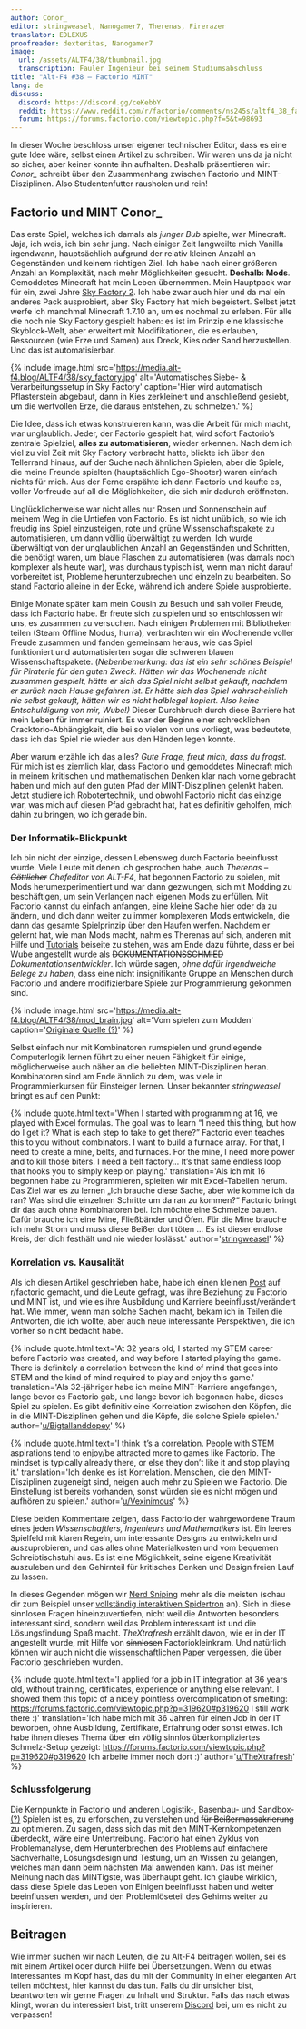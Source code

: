 ```yaml
---
author: Conor_
editor: stringweasel, Nanogamer7, Therenas, Firerazer
translator: EDLEXUS
proofreader: dexteritas, Nanogamer7
image:
  url: /assets/ALTF4/38/thumbnail.jpg
  transcription: Fauler Ingenieur bei seinem Studiumsabschluss
title: "Alt-F4 #38 – Factorio MINT"
lang: de
discuss:
  discord: https://discord.gg/ceKebbY
  reddit: https://www.reddit.com/r/factorio/comments/ns245s/altf4_38_facstemrio/
  forum: https://forums.factorio.com/viewtopic.php?f=5&t=98693
---
```


In dieser Woche beschloss unser eigener technischer Editor, dass es eine gute Idee wäre, selbst einen Artikel zu schreiben. Wir waren uns da ja nicht so sicher, aber keiner konnte ihn aufhalten. Deshalb präsentieren wir: *Conor_* schreibt über den Zusammenhang zwischen Factorio und MINT-Disziplinen. Also Studentenfutter rausholen und rein!

## Factorio und MINT <author>Conor_</author>

Das erste Spiel, welches ich damals als *junger Bub* spielte, war Minecraft. Jaja, ich weis, ich bin sehr jung. Nach einiger Zeit langweilte mich Vanilla irgendwann, hauptsächlich aufgrund der relativ kleinen Anzahl an Gegenständen und keinem richtigen Ziel. Ich habe nach einer größeren Anzahl an Komplexität, nach mehr Möglichkeiten gesucht. **Deshalb: Mods**. Gemoddetes Minecraft hat mein Leben übernommen. Mein Hauptpack war für ein, zwei Jahre [Sky Factory 2](https://atlauncher.com/pack/skyfactory). Ich habe zwar auch hier und da mal ein anderes Pack ausprobiert, aber Sky Factory hat mich begeistert. Selbst jetzt werfe ich manchmal Minecraft 1.7.10 an, um es nochmal zu erleben. Für alle die noch nie Sky Factory gespielt haben: es ist im Prinzip eine klassische Skyblock-Welt, aber erweitert mit Modifikationen, die es erlauben, Ressourcen (wie Erze und Samen) aus Dreck, Kies oder Sand herzustellen. Und das ist automatisierbar.

{% include image.html src='https://media.alt-f4.blog/ALTF4/38/sky_factory.jpg' alt='Automatisches Siebe- & Verarbeitungssetup in Sky Factory' caption='Hier wird automatisch Pflasterstein abgebaut, dann in Kies zerkleinert und anschließend gesiebt, um die wertvollen Erze, die daraus entstehen, zu schmelzen.' %}

Die Idee, dass ich etwas konstruieren kann, was die Arbeit für mich macht, war unglaublich. Jeder, der Factorio gespielt hat, wird sofort Factorio’s zentrale Spielziel, **alles zu automatisieren**, wieder erkennen. Nach dem ich viel zu viel Zeit mit Sky Factory verbracht hatte, blickte ich über den Tellerrand hinaus, auf der Suche nach ähnlichen Spielen, aber die Spiele, die meine Freunde spielten (hauptsächlich Ego-Shooter) waren einfach nichts für mich. Aus der Ferne erspähte ich dann Factorio und kaufte es, voller Vorfreude auf all die Möglichkeiten, die sich mir dadurch eröffneten.

Unglücklicherweise war nicht alles nur Rosen und Sonnenschein auf meinem Weg in die Untiefen von Factorio. Es ist nicht unüblich, so wie ich freudig ins Spiel einzusteigen, rote und grüne Wissenschaftspakete zu automatisieren, um dann völlig überwältigt zu werden. Ich wurde überwältigt von der unglaublichen Anzahl an Gegenständen und Schritten, die benötigt waren, um blaue Flaschen zu automatisieren (was damals noch komplexer als heute war), was durchaus typisch ist, wenn man nicht darauf vorbereitet ist, Probleme herunterzubrechen und einzeln zu bearbeiten. So stand Factorio alleine in der Ecke, während ich andere Spiele ausprobierte.

Einige Monate später kam mein Cousin zu Besuch und sah voller Freude, dass ich Factorio habe. Er freute sich zu spielen und so entschlossen wir uns, es zusammen zu versuchen. Nach einigen Problemen mit Bibliotheken teilen (Steam Offline Modus, hurra), verbrachten wir ein Wochenende voller Freude zusammen und fanden gemeinsam heraus, wie das Spiel funktioniert und automatisierten sogar die schweren blauen Wissenschaftspakete. (*Nebenbemerkung: das ist ein sehr schönes Beispiel für Piraterie für den guten Zweck. Hätten wir das Wochenende nicht zusammen gespielt, hätte er sich das Spiel nicht selbst gekauft, nachdem er zurück nach Hause gefahren ist. Er hätte sich das Spiel wahrscheinlich nie selbst gekauft, hätten wir es nicht halblegal kopiert. Also keine Entschuldigung von mir, Wube!)* Dieser Durchbruch durch diese Barriere hat mein Leben für immer ruiniert. Es war der Beginn einer schrecklichen Cracktorio-Abhängigkeit, die bei so vielen von uns vorliegt, was bedeutete, dass ich das Spiel nie wieder aus den Händen legen konnte.

Aber warum erzähle ich das alles? *Gute Frage, freut mich, dass du fragst.* Für mich ist es ziemlich klar, dass Factorio und gemoddetes Minecraft mich in meinem kritischen und mathematischen Denken klar nach vorne gebracht haben und mich auf den guten Pfad der MINT-Disziplinen gelenkt haben. Jetzt studiere ich Robotertechnik, und obwohl Factorio nicht das einzige war, was mich auf diesen Pfad gebracht hat, hat es definitiv geholfen, mich dahin zu bringen, wo ich gerade bin.

### Der Informatik-Blickpunkt

Ich bin nicht der einzige, dessen Lebensweg durch Factorio beeinflusst wurde. Viele Leute mit denen ich gesprochen habe, auch *Therenas – ~~Göttlicher~~ Chefeditor von ALT-F4*, hat begonnen Factorio zu spielen, mit Mods herumexperimentiert und war dann gezwungen, sich mit Modding zu beschäftigen, um sein Verlangen nach eigenen Mods zu erfüllen. Mit Factorio kannst du einfach anfangen, eine kleine Sache hier oder da zu ändern, und dich dann weiter zu immer komplexeren Mods entwickeln, die dann das gesamte Spielprinzip über den Haufen werfen. Nachdem er gelernt hat, wie man Mods macht, nahm es Therenas auf sich, anderen mit Hilfe und [Tutorials](https://github.com/ClaudeMetz/UntitledGuiGuide/wiki) beiseite zu stehen, was am Ende dazu führte, dass er bei Wube angestellt wurde als ~~DOKUMENTATIONSSCHMIED~~ *Dokumentationsentwickler*. Ich würde sagen, *ohne dafür irgendwelche Belege zu haben*, dass eine nicht insignifikante Gruppe an Menschen durch Factorio und andere modifizierbare Spiele zur Programmierung gekommen sind.

{% include image.html src='https://media.alt-f4.blog/ALTF4/38/mod_brain.jpg' alt='Vom spielen zum Modden' caption='<a href="https://discord.com/channels/139677590393716737/306402592265732098/672169819696791582">Originale Quelle (?)</a>' %}

Selbst einfach nur mit Kombinatoren rumspielen und grundlegende Computerlogik lernen führt zu einer neuen Fähigkeit für einige, möglicherweise auch näher an die beliebten MINT-Disziplinen heran. Kombinatoren sind am Ende ähnlich zu dem, was viele in Programmierkursen für Einsteiger lernen. Unser bekannter *stringweasel* bringt es auf den Punkt:

{% include quote.html text='When I started with programming at 16, we played with Excel formulas. The goal was to learn “I need this thing, but how do I get it? What is each step to take to get there?” Factorio even teaches this to you without combinators. I want to build a furnace array. For that, I need to create a mine, belts, and furnaces. For the mine, I need more power and to kill those biters. I need a belt factory... It’s that same endless loop that hooks you to simply keep on playing.' translation='Als ich mit 16 begonnen habe zu Programmieren, spielten wir mit Excel-Tabellen herum. Das Ziel war es zu lernen „Ich brauche diese Sache, aber wie komme ich da ran? Was sind die einzelnen Schritte um da ran zu kommen?“ Factorio bringt dir das auch ohne Kombinatoren bei. Ich möchte eine Schmelze bauen. Dafür brauche ich eine Mine, Fließbänder und Öfen. Für die Mine brauche ich mehr Strom und muss diese Beißer dort töten ... Es ist dieser endlose Kreis, der dich festhält und nie wieder loslässt.' author='<a href="https://github.com/AlternativeFFFF/Alt-F4/pull/492#discussion_r641456118">stringweasel</a>' %}
### Korrelation vs. Kausalität

Als ich diesen Artikel geschrieben habe, habe ich einen kleinen [Post](https://www.reddit.com/r/factorio/comments/n8gpes/factorio_and_stem_careers/) auf r/factorio gemacht, und die Leute gefragt, was ihre Beziehung zu Factorio und MINT ist, und wie es ihre Ausbildung und Karriere beeinflusst/verändert hat. Wie immer, wenn man solche Sachen macht, bekam ich in Teilen die Antworten, die ich wollte, aber auch neue interessante Perspektiven, die ich vorher so nicht bedacht habe.

{% include quote.html text='At 32 years old, I started my STEM career before Factorio was created, and way before I started playing the game. There is definitely a correlation between the kind of mind that goes into STEM and the kind of mind required to play and enjoy this game.' translation='Als 32-jähriger habe ich meine MINT-Karriere angefangen, lange bevor es Factorio gab, und lange bevor ich begonnen habe, dieses Spiel zu spielen. Es gibt definitiv eine Korrelation zwischen den Köpfen, die in die MINT-Disziplinen gehen und die Köpfe, die solche Spiele spielen.' author='<a href="https://www.reddit.com/r/factorio/comments/n8gpes/factorio_and_stem_careers/gxiwjwy?utm_source=share&utm_medium=web2x&context=3">u/Bigtallanddopey</a>' %}

{% include quote.html text='I think it’s a correlation. People with STEM aspirations tend to enjoy/be attracted more to games like Factorio. The mindset is typically already there, or else they don’t like it and stop playing it.' translation='Ich denke es ist Korrelation. Menschen, die den MINT-Disziplinen zugeneigt sind, neigen auch mehr zu Spielen wie Factorio. Die Einstellung ist bereits vorhanden, sonst würden sie es nicht mögen und aufhören zu spielen.' author='<a href="https://www.reddit.com/r/factorio/comments/n8gpes/factorio_and_stem_careers/gxif1dj?utm_source=share&utm_medium=web2x&context=3">u/Vexinimous</a>' %}

Diese beiden Kommentare zeigen, dass Factorio der wahrgewordene Traum eines jeden *Wissenschaftlers, Ingenieurs und Mathematikers* ist. Ein leeres Spielfeld mit klaren Regeln, um interessante Designs zu entwickeln und auszuprobieren, und das alles ohne Materialkosten und vom bequemen Schreibtischstuhl aus. Es ist eine Möglichkeit, seine eigene Kreativität auszuleben und den Gehirnteil für kritisches Denken und Design freien Lauf zu lassen.

In dieses Gegenden mögen wir [Nerd Sniping](https://xkcd.com/356/) mehr als die meisten (schau dir zum Beispiel unser [vollständig interaktiven Spidertron](https://alt-f4.blog/ALTF4-12/#building-spidertron-for-the-web-xthexder) an). Sich in diese sinnlosen Fragen hineinzuvertiefen, nicht weil die Antworten besonders interessant sind, sondern weil das Problem interessant ist und die Lösungsfindung Spaß macht. *TheXtrafresh* erzählt davon, wie er in der IT angestellt wurde, mit Hilfe von ~~sinnlosen~~ Factoriokleinkram. Und natürlich können wir auch nicht die [wissenschaftlichen Paper](https://arxiv.org/abs/2102.04871) vergessen, die über Factorio geschrieben wurden.

{% include quote.html text='I applied for a job in IT integration at 36 years old, without training, certificates, experience or anything else relevant. I showed them this topic of a nicely pointless overcomplication of smelting: <a href="https://forums.factorio.com/viewtopic.php?p=319620#p319620">https://forums.factorio.com/viewtopic.php?p=319620#p319620</a> I still work there :)' translation='Ich habe mich mit 36 Jahren für einen Job in der IT beworben, ohne Ausbildung, Zertifikate, Erfahrung oder sonst etwas. Ich habe ihnen dieses Thema über ein völlig sinnlos überkompliziertes Schmelz-Setup gezeigt: <a href="https://forums.factorio.com/viewtopic.php?p=319620#p319620">https://forums.factorio.com/viewtopic.php?p=319620#p319620</a> Ich arbeite immer noch dort :)' author='<a href="https://www.reddit.com/r/factorio/comments/n8gpes/factorio_and_stem_careers/gxj9g1x?utm_source=share&utm_medium=web2x&context=3">u/TheXtrafresh</a>' %}
### Schlussfolgerung

Die Kernpunkte in Factorio und anderen Logistik-, Basenbau- und Sandbox- [(?)](https://www.reddit.com/r/factorio/comments/9z8x5m/does_factorio_merit_the_creation_of_a_new/) Spielen ist es, zu erforschen, zu verstehen und ~~für Beißermassakrierung~~ zu optimieren. Zu sagen, dass sich das mit den MINT-Kernkompetenzen überdeckt, wäre eine Untertreibung. Factorio hat einen Zyklus von Problemanalyse, dem Herunterbrechen des Problems auf einfachere Sachverhalte, Lösungsdesign und Testung, um an Wissen zu gelangen, welches man dann beim nächsten Mal anwenden kann. Das ist meiner Meinung nach das MINTigste, was überhaupt geht. Ich glaube wirklich, dass diese Spiele das Leben von Einigen beeinflusst haben und weiter beeinflussen werden, und den Problemlöseteil des Gehirns weiter zu inspirieren.

## Beitragen

Wie immer suchen wir nach Leuten, die zu Alt-F4 beitragen wollen, sei es mit einem Artikel oder durch Hilfe bei Übersetzungen. Wenn du etwas Interessantes im Kopf hast, das du mit der Community in einer eleganten Art teilen möchtest, hier kannst du das tun. Falls du dir unsicher bist, beantworten wir gerne Fragen zu Inhalt und Struktur. Falls das nach  etwas klingt, woran du interessiert bist, tritt unserem [Discord](https://discord.gg/nxnCFkb) bei, um es nicht zu verpassen!
